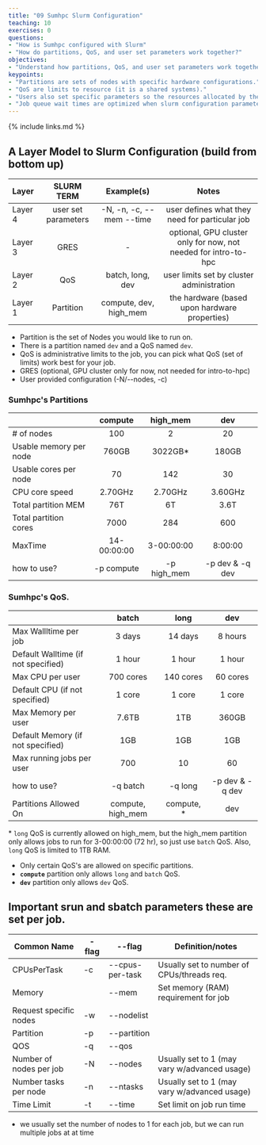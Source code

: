```yaml
---
title: "09 Sumhpc Slurm Configuration"
teaching: 10
exercises: 0
questions:
- "How is Sumhpc configured with Slurm"
- "How do partitions, QoS, and user set parameters work together?"
objectives:
- "Understand how partitions, QoS, and user set parameters work together"
keypoints:
- "Partitions are sets of nodes with specific hardware configurations."
- "QoS are limits to resource (it is a shared systems)."
- "Users also set specific parameters so the resources allocated by the scheduler match what is needed."
- "Job queue wait times are optimized when slurm configuration parameters are optimal for job."
---
```


{% include links.md %}

## A Layer Model to Slurm Configuration (build from bottom up)

| Layer     | SLURM TERM          | Example(s)                 | Notes                                                           |
|:----------|:-------------------:|:--------------------------:|:---------------------------------------------------------------:|
| Layer 4   | user set parameters | -N, -n, -c, -\-mem -\-time | user defines what they need for particular job                  |
| Layer 3   | GRES                | -                          | optional, GPU cluster only for now, not needed for intro-to-hpc |
| Layer 2   | QoS                 | batch, long, dev           | user limits set by cluster administration                       |
| Layer 1   | Partition           | compute, dev, high_mem     | the hardware (based upon hardware properties)                   |


- Partition is the set of Nodes you would like to run on. 
- There is a partition named ```dev``` and a QoS named ```dev```.  
- QoS is administrative limits to the job, you can pick what QoS (set of limits) work best for your job.
- GRES (optional, GPU cluster only for now, not needed for intro-to-hpc)
- User provided configuration (-N/--nodes, -c)

### Sumhpc's Partitions 

|                        | compute     | high_mem   | dev             |
|:-----------------------|:-----------:|:----------:|:---------------:|
| # of nodes             | 100         | 2          | 20              |
| Usable memory per node | 760GB       | 3022GB*    | 180GB           |
| Usable cores per node  | 70          | 142        | 30              |
| CPU core speed​​​​​​​         | 2.70GHz     | 2.70GHz    | 3.60GHz         |
| Total partition MEM    | 76T         | 6T         | 3.6T            |
| Total partition cores  | 7000        | 284        | 600             |
| MaxTime                | 14-00:00:00 | 3-00:00:00 | 8:00:00         | 
| how to use?            | -p compute  | -p high_mem| -p dev & -q dev |


### Sumhpc's QoS.

|                                     | batch             |  long      | dev             |
|:------------------------------------|:-----------------:|:----------:|:---------------:|
| Max Wallltime per job               | 3 days            | 14 days    | 8 hours         |
| Default Walltime (if not specified) | 1 hour            | 1 hour     | 1 hour          |
| Max CPU per user                    | 700 cores         | 140 cores  | 60 cores        |
| Default CPU (if not specified)      | 1 core            | 1 core     | 1 core          |
| Max Memory per user                 | 7.6TB             | 1TB        | 360GB           |
| Default Memory (if not specified)   | 1GB               | 1GB        | 1GB             |
| Max running jobs per user           | 700               | 10         | 60              |
| how to use?                         | -q batch          | -q long    | -p dev & -q dev |
| Partitions Allowed On               | compute, high_mem | compute, \*| dev             |

\* ```long``` QoS is currently allowed on high_mem, but the high_mem partition only allows jobs to run for 3-00:00:00 (72 hr), so just use ```batch``` QoS. Also, ```long``` QoS is limited to 1TB RAM. 

- Only certain QoS's are allowed on specific partitions. 
 - **```compute```** partition only allows ```long``` and ```batch``` QoS.
 - **```dev```** partition only allows ```dev``` QoS.
    
## Important srun and sbatch parameters these are set per job.

| Common Name            | - flag | -\-flag            |   Definition/notes                           |
|------------------------|--------|--------------------|----------------------------------------------|
| CPUsPerTask            | -c     | -\-cpus-per-task   | Usually set to number of CPUs/threads req.   |
| Memory                 |        | -\-mem             | Set memory (RAM) requirement for job         |
| Request specific nodes | -w     | -\-nodelist        |                                              |
| Partition              | -p     | -\-partition       |                                              |
| QOS                    | -q     | -\-qos             |                                              |
| Number of nodes per job| -N     | -\-nodes           | Usually set to 1 (may vary w/advanced usage) |
| Number tasks per node  | -n     | -\-ntasks          | Usually set to 1 (may vary w/advanced usage) |
| Time Limit             | -t     | -\-time            | Set limit on job run time                    |

- we usually set the number of nodes to 1 for each job, but we can run multiple jobs at at time 